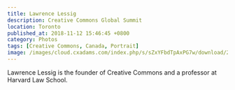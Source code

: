 ```yaml
---
title: Lawrence Lessig
description: Creative Commons Global Summit
location: Toronto
published_at: 2018-11-12 15:46:45 +0800
category: Photos
tags: [Creative Commons, Canada, Portrait]
image: /images/cloud.cxadams.com/index.php/s/sZxYFbdTpAxPG7w/download/20180415-1055_Toronto_CC-Summit_L1000613-0.jpg
---
```


Lawrence Lessig is the founder of Creative Commons and a professor at Harvard Law School.
